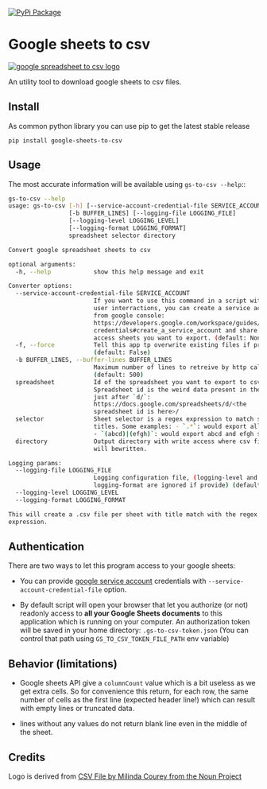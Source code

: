 [![PyPi Package](https://img.shields.io/pypi/dm/google-sheets-to-csv?label=pypi%20downloads)](https://pypi.org/project/google-sheets-to-csv)
# Google sheets to csv

[![google spreadsheet to csv logo](https://assets.gitlab-static.net/uploads/-/system/project/avatar/26368119/logo.png)](https://gitlab.com/micro-entreprise/google-sheets-to-csv "Project home page")


An utility tool to download google sheets to csv files.

## Install

As common python library you can use pip to get the latest stable release

```
pip install google-sheets-to-csv
```

## Usage

The most accurate information will be available using ``gs-to-csv --help``::

```bash
gs-to-csv --help
usage: gs-to-csv [-h] [--service-account-credential-file SERVICE_ACCOUNT] [-f]
                 [-b BUFFER_LINES] [--logging-file LOGGING_FILE]
                 [--logging-level LOGGING_LEVEL]
                 [--logging-format LOGGING_FORMAT]
                 spreadsheet selector directory

Convert google spreadsheet sheets to csv

optional arguments:
  -h, --help            show this help message and exit

Converter options:
  --service-account-credential-file SERVICE_ACCOUNT
                        If you want to use this command in a script without
                        user interractions, you can create a service account
                        from google console:
                        https://developers.google.com/workspace/guides/create-
                        credentials#create_a_service_account and share read
                        access sheets you want to export. (default: None)
  -f, --force           Tell this app tp overwrite existing files if present.
                        (default: False)
  -b BUFFER_LINES, --buffer-lines BUFFER_LINES
                        Maximum number of lines to retreive by http calls.
                        (default: 500)
  spreadsheet           Id of the spreadsheet you want to export to csv.
                        Spreadsheet id is the weird data present in the uri
                        just after `d/`:
                        https://docs.google.com/spreadsheets/d/<the
                        spreadsheet id is here>/
  selector              Sheet selector is a regex expression to match sheets
                        titles. Some examples: - `.*`: would export all sheets
                        - `(abcd)|(efgh)`: would export abcd and efgh sheets
  directory             Output directory with write access where csv files
                        will bewritten.

Logging params:
  --logging-file LOGGING_FILE
                        Logging configuration file, (logging-level and
                        logging-format are ignored if provide) (default: None)
  --logging-level LOGGING_LEVEL
  --logging-format LOGGING_FORMAT

This will create a .csv file per sheet with title match with the regex
expression.
```

## Authentication

There are two ways to let this program access to your google sheets:

* You can provide [google service account](https://developers.google.com/workspace/guides/create-credentials#create_a_service_account)
  credentials with `--service-account-credential-file` option.

* By default script will open your browser that let you authorize (or not)
  readonly access to **all your Google Sheets documents** to this application
  which is running on your computer. An authorization token
  will be saved in your home directory: `.gs-to-csv-token.json`
  (You can control that path using `GS_TO_CSV_TOKEN_FILE_PATH` env
  variable)

## Behavior (limitations)

* Google sheets API give a `columnCount` value which is a bit useless
  as we get extra cells. So for convenience this return, for each row,
  the same number of cells as the first line (expected header line!)
  which can result with empty lines or truncated data.

* lines without any values do not return blank line even in the middle
  of the sheet.

## Credits

Logo is derived from [CSV File by Milinda Courey from the Noun Project](
https://thenounproject.com/term/csv/305198/)
